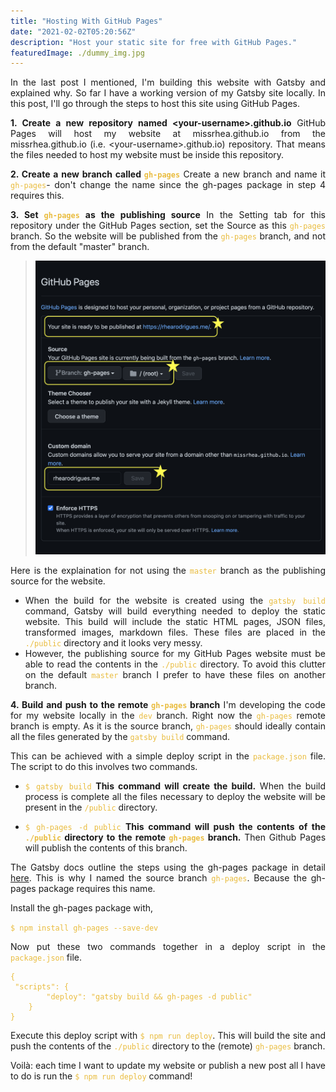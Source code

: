 ```yaml
---
title: "Hosting With GitHub Pages"
date: "2021-02-02T05:20:56Z"
description: "Host your static site for free with GitHub Pages."
featuredImage: ./dummy_img.jpg
---
```

<style>
body {
text-align: justify
}
code{
    color:#E9BC3E
}
</style>


In the last post I mentioned, I'm building this website with Gatsby and explained why. So far I have a working version of my Gatsby site locally. In this post, I'll go through the steps to host this site using GitHub Pages.

**1. Create a new repository named  \<your-username>.github.io**
GitHub Pages will host my website at missrhea.github.io from the missrhea.github.io (i.e. \<your-username>.github.io) repository. That means the files needed to host my website must be inside this repository. 

**2. Create a new branch called `gh-pages`**
Create a new branch and name it `gh-pages`- don't change the name since the gh-pages package in step 4 requires this.

**3. Set  `gh-pages` as the publishing source**
In the Setting tab for this repository under the GitHub Pages section, set the Source as this `gh-pages` branch. So the website will be published from the `gh-pages` branch, and not from the default "master" branch. 

>![gh-pages](./gh-pages.png)

Here is the explaination for not using the `master` branch as the publishing source for the website. 
- When the build for the website is created using the `gatsby build` command, Gatsby will build everything needed to deploy the static website. This build will include the static HTML pages, JSON files, transformed images, markdown files. These files are placed in the `./public` directory and it looks very messy. 
- However, the publishing source for my GitHub Pages website must be able to read the contents in the `./public` directory. To avoid this clutter on the default `master` branch  I prefer to have these files on another branch.


**4. Build and push to the remote  `gh-pages` branch**
I'm developing the code for my website locally in the `dev` branch. Right now the `gh-pages` remote branch is empty. As it is the source branch, `gh-pages` should ideally contain all the files generated by the `gatsby build` command. 

This can be achieved with a simple deploy script in the `package.json` file. The script to do this involves two commands.

-   `$ gatsby build` 
**This command will create the build.** When the build process is complete all the files necessary to deploy the website will be present in the `/public` directory.
    
- `$ gh-pages -d public`
**This command will push the contents of the `./public` directory to the remote `gh-pages` branch.** Then Github Pages will publish the contents of this branch. 

The Gatsby docs outline the steps using the gh-pages package in detail [here](https://www.gatsbyjs.com/docs/how-to/previews-deploys-hosting/how-gatsby-works-with-github-pages/#installing-the-gh-pages-package). This is why I named the source branch `gh-pages`. Because the gh-pages package requires this name.

Install the gh-pages package with,

```$ npm install gh-pages --save-dev```

Now put these two commands together in a deploy script in the `package.json` file.

```
{
 "scripts": {
  		"deploy": "gatsby build && gh-pages -d public"
 	}
}
```
Execute this deploy script with `$ npm run deploy`. This will build the site and push the contents of the `./public` directory to the (remote) `gh-pages` branch.

Voilà: each time I want to update my website or publish a new post all I have to do is run the `$ npm run deploy` command!